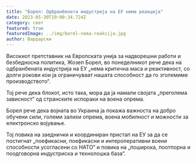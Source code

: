 ```yaml
---
title: "Борел: Одбранбената индустрија на ЕУ нема реакција"
date: 2023-05-30T19:00:34.724Z
category: свет
featured: true
featuredImage: ../img/borel-nema-reakcija.jpg
author: Вардарски
---
```

Високиот претставник на Европската унија за надворешни работи и безбедносна политика, Жозеп Борел, во понеделникот рече дека на одбранбената индустрија на ЕУ „нема критична маса и реактивност, со долги рокови кои ја ограничуваат нашата способност да го зголемиме производството“.

Тој рече дека блокот, исто така, мора да ја намали својата „преголема зависност“ од странските испораки на воена опрема.

Борел рече дека војната во Украина ја покажа важноста на добро обучени сили, големи залихи опрема, воена мобилност и можности за електронско војување.

Тој повика на заеднички и координиран пристап на ЕУ за да се постигнат „поефикасни, поефикасни и интероперативни воени способности усогласени со НАТО“ и повика на „поширока, поотпорна и поодговорна индустриска и технолошка база“.
